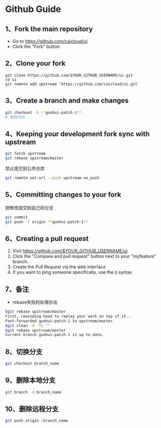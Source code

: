 # Github Guide
## 1、Fork the main repository  
- Go to https://github.com/caicloud/ui
- Click the "Fork" button

## 2、Clone your fork

```
git clone https://github.com/$YOUR_GITHUB_USERNAME/ui.git
cd ui
git remote add upstream 'https://github.com/caicloud/ui.git'
```

## 3、Create a branch and make changes

```sh
git checkout -b **guohui-patch-1**
# 修改代码
```

## 4、Keeping your development fork sync with upstream

```sh
git fetch upstream
git rebase upstream/master
```
禁止提交到公共仓库
```sh
git remote set-url --push upstream no_push
```

## 5、Committing changes to your fork
把修改提交到自己的分支  
```sh
git commit
git push -f origin **guohui-patch-1**
```

## 6、Creating a pull request

1. Visit https://github.com/$YOUR_GITHUB_USERNAME/ui
2. Click the "Compare and pull request" button next to your "myfeature" branch.
3. Create the Pull Request via the web interface
4. If you want to ping someone specifically, use the `@` syntax

## 7、备注
- rebase失败的处理办法
```sh
$git rebase upstream/master
First, rewinding head to replay your work on top of it...
Fast-forwarded guohui-patch-1 to upstream/master.
$git clean -d -fx ""
$git rebase upstream/master
Current branch guohui-patch-1 is up to date.
```

## 8、切换分支
```sh
git checkout branch_name
```

## 9、删除本地分支
```sh
git branch -d branch_name
```

## 10、删除远程分支
```sh
git push origin :branch_name
```
